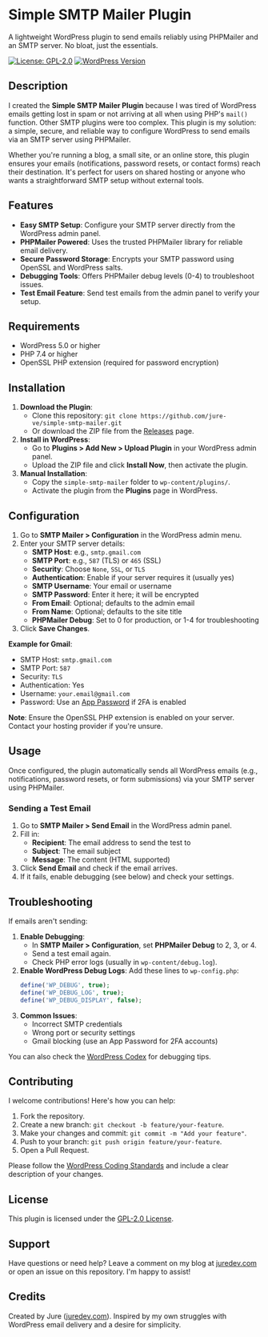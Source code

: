 # Simple SMTP Mailer Plugin

A lightweight WordPress plugin to send emails reliably using PHPMailer and an SMTP server. No bloat, just the essentials.

[![License: GPL-2.0](https://img.shields.io/badge/License-GPL--2.0-blue.svg)](https://www.gnu.org/licenses/gpl-2.0.html)
[![WordPress Version](https://img.shields.io/badge/WordPress-5.0%2B-blue)](https://wordpress.org)

## Description

I created the **Simple SMTP Mailer Plugin** because I was tired of WordPress emails getting lost in spam or not arriving at all when using PHP's `mail()` function. Other SMTP plugins were too complex. This plugin is my solution: a simple, secure, and reliable way to configure WordPress to send emails via an SMTP server using PHPMailer.

Whether you're running a blog, a small site, or an online store, this plugin ensures your emails (notifications, password resets, or contact forms) reach their destination. It's perfect for users on shared hosting or anyone who wants a straightforward SMTP setup without external tools.

## Features

- **Easy SMTP Setup**: Configure your SMTP server directly from the WordPress admin panel.
- **PHPMailer Powered**: Uses the trusted PHPMailer library for reliable email delivery.
- **Secure Password Storage**: Encrypts your SMTP password using OpenSSL and WordPress salts.
- **Debugging Tools**: Offers PHPMailer debug levels (0-4) to troubleshoot issues.
- **Test Email Feature**: Send test emails from the admin panel to verify your setup.

## Requirements

- WordPress 5.0 or higher
- PHP 7.4 or higher
- OpenSSL PHP extension (required for password encryption)

## Installation

1. **Download the Plugin**:
   - Clone this repository: `git clone https://github.com/jure-ve/simple-smtp-mailer.git`
   - Or download the ZIP file from the [Releases](https://github.com/jure-ve/simple-smtp-mailer/releases) page.
2. **Install in WordPress**:
   - Go to **Plugins > Add New > Upload Plugin** in your WordPress admin panel.
   - Upload the ZIP file and click **Install Now**, then activate the plugin.
3. **Manual Installation**:
   - Copy the `simple-smtp-mailer` folder to `wp-content/plugins/`.
   - Activate the plugin from the **Plugins** page in WordPress.

## Configuration

1. Go to **SMTP Mailer > Configuration** in the WordPress admin menu.
2. Enter your SMTP server details:
   - **SMTP Host**: e.g., `smtp.gmail.com`
   - **SMTP Port**: e.g., `587` (TLS) or `465` (SSL)
   - **Security**: Choose `None`, `SSL`, or `TLS`
   - **Authentication**: Enable if your server requires it (usually yes)
   - **SMTP Username**: Your email or username
   - **SMTP Password**: Enter it here; it will be encrypted
   - **From Email**: Optional; defaults to the admin email
   - **From Name**: Optional; defaults to the site title
   - **PHPMailer Debug**: Set to 0 for production, or 1-4 for troubleshooting
3. Click **Save Changes**.

**Example for Gmail**:
- SMTP Host: `smtp.gmail.com`
- SMTP Port: `587`
- Security: `TLS`
- Authentication: Yes
- Username: `your.email@gmail.com`
- Password: Use an [App Password](https://support.google.com/accounts/answer/185833) if 2FA is enabled

**Note**: Ensure the OpenSSL PHP extension is enabled on your server. Contact your hosting provider if you're unsure.

## Usage

Once configured, the plugin automatically sends all WordPress emails (e.g., notifications, password resets, or form submissions) via your SMTP server using PHPMailer.

### Sending a Test Email

1. Go to **SMTP Mailer > Send Email** in the WordPress admin panel.
2. Fill in:
   - **Recipient**: The email address to send the test to
   - **Subject**: The email subject
   - **Message**: The content (HTML supported)
3. Click **Send Email** and check if the email arrives.
4. If it fails, enable debugging (see below) and check your settings.

## Troubleshooting

If emails aren't sending:

1. **Enable Debugging**:
   - In **SMTP Mailer > Configuration**, set **PHPMailer Debug** to 2, 3, or 4.
   - Send a test email again.
   - Check PHP error logs (usually in `wp-content/debug.log`).
2. **Enable WordPress Debug Logs**:
   Add these lines to `wp-config.php`:
   ```php
   define('WP_DEBUG', true);
   define('WP_DEBUG_LOG', true);
   define('WP_DEBUG_DISPLAY', false);
   ```
3. **Common Issues**:
   - Incorrect SMTP credentials
   - Wrong port or security settings
   - Gmail blocking (use an App Password for 2FA accounts)

You can also check the [WordPress Codex](https://developer.wordpress.org/advanced-administration/debug/debug-wordpress/) for debugging tips.

## Contributing

I welcome contributions! Here's how you can help:

1. Fork the repository.
2. Create a new branch: `git checkout -b feature/your-feature`.
3. Make your changes and commit: `git commit -m "Add your feature"`.
4. Push to your branch: `git push origin feature/your-feature`.
5. Open a Pull Request.

Please follow the [WordPress Coding Standards](https://developer.wordpress.org/coding-standards/wordpress-coding-standards/) and include a clear description of your changes.

## License

This plugin is licensed under the [GPL-2.0 License](https://www.gnu.org/licenses/gpl-2.0.html).

## Support

Have questions or need help? Leave a comment on my blog at [juredev.com](https://juredev.com) or open an issue on this repository. I'm happy to assist!

## Credits

Created by Jure ([juredev.com](https://juredev.com)). Inspired by my own struggles with WordPress email delivery and a desire for simplicity.